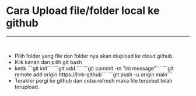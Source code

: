 <h1>Cara Upload file/folder local ke github</h1>
<hr><br>
<ul type="1">
    <li>Pilih folder yang file dan folder nya akan diupload ke cloud github.</li>
    <li>Klik kanan dan pilih git bash</li>
    <li>ketik ```git init```
    ```git add.```
    ```git commit -m "ini message"```
    ```git remote add origin https://link-github```
    ```git push -u origin main```</li>
    <li>Terakhir pergi ke github dan coba refresh maka file tersebut telah terupload.</li>
</ul>
